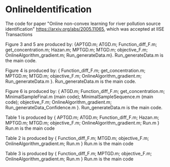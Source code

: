 # OnlineIdentification

The code for paper "Online non-convex learning for river pollution source identification" https://arxiv.org/abs/2005.11065, which was accepted at IISE Transactions

Figure 3 and 5 are produced by: 
{APTGD.m;
ATGD.m;
Function_diff_F.m;
get_concentration.m;
Hazan.m;
MPTGD.m;
MTGD.m;
objective_F.m;
OnlineAlgorithm_gradient.m;
Run_generateData.m}. Run_generateData.m is the main code.

Figure 4 is produced by:
{
Function_diff_F.m;
get_concentration.m;
MPTGD.m;
MTGD.m;
objective_F.m;
OnlineAlgorithm_gradient.m;
Run_generateData.m
}. Run_generateData.m is the main code.

Figure 6 is produced by:
{
ATGD.m;
Function_diff_F.m;
get_concentration.m;
MinimalSampleFinal.m (main code);
MinimalSampleSequence.m (main code);
objective_F.m;
OnlineAlgorithm_gradient.m;
Run_generateData_Confidence.m
}. Run_generateData.m is the main code.

Table 1 is produced by 
{
APTGD.m;
ATGD.m;
Function_diff_F.m;
Hazan.m;
MPTGD.m;
MTGD.m;
objective_F.m;
OnlineAlgorithm_gradient.m;
Run.m
} Run.m is the main code 

Table 2 is produced by 
{
Function_diff_F.m;
MTGD.m;
objective_F.m;
OnlineAlgorithm_gradient.m;
Run.m
} Run.m is the main code 

Table 3 is produced by 
{
Function_diff_F.m;
MPTGD.m;
objective_F.m;
OnlineAlgorithm_gradient.m;
Run.m
} Run.m is the main code 
